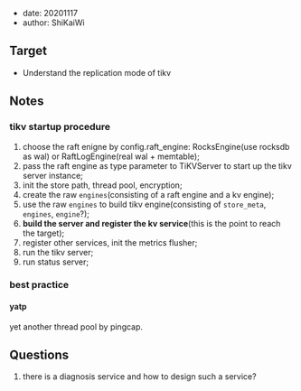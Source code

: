 - date: 20201117 
- author: ShiKaiWi

## Target 
- Understand the replication mode of tikv

## Notes
### tikv startup procedure
1. choose the raft enigne by config.raft_engine: RocksEngine(use rocksdb as wal) or RaftLogEngine(real wal + memtable);
2. pass the raft engine as type parameter to TiKVServer to start up the tikv server instance;
3. init the store path, thread pool, encryption;
4. create the raw `engines`(consisting of a raft engine and a kv engine);
5. use the raw `engines` to build tikv engine(consisting of `store_meta`, `engines`, `engine`?);
6. **build the server and register the kv service**(this is the point to reach the target);
7. register other services, init the metrics flusher;
8. run the tikv server;
9. run status server;

### best practice
#### yatp
yet another thread pool by pingcap.

## Questions
1. there is a diagnosis service and how to design such a service?
